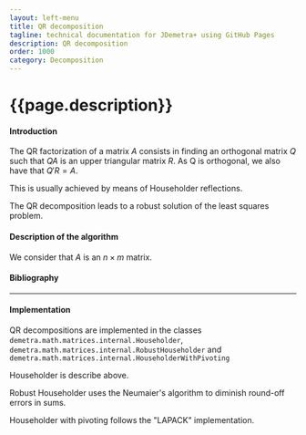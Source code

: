 ```yaml
---
layout: left-menu
title: QR decomposition
tagline: technical documentation for JDemetra+ using GitHub Pages
description: QR decomposition
order: 1000
category: Decomposition
---
```

# {{page.description}}

#### Introduction

The QR factorization of a matrix $A$ consists in finding an orthogonal matrix $Q$ such that $QA$ is an upper triangular matrix $R$. As Q is orthogonal, we also have that $Q'R=A$.

This is usually achieved by means of Householder reflections.

The QR decomposition leads to a robust solution of the least squares problem.

#### Description of the algorithm

We consider that $A$ is an $n \times m$ matrix.

#### Bibliography

<hr>

#### Implementation

QR decompositions are implemented in the classes `demetra.math.matrices.internal.Householder`, `demetra.math.matrices.internal.RobustHouseholder` and `demetra.math.matrices.internal.HouseholderWithPivoting`

Householder is describe above.

Robust Householder uses the Neumaier's algorithm to diminish round-off errors in sums. 

Householder with pivoting follows the "LAPACK" implementation.